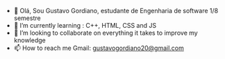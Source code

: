 - 👋 Olá, Sou Gustavo Gordiano, estudante de Engenharia de software 1/8 semestre
- 🌱 I’m currently learning : C++, HTML, CSS and JS
- 📂 I’m looking to collaborate on everything it takes to improve my knowledge
- 📫 How to reach  me  Gmail: gustavogordiano20@gmail.com
 
<!---
MrNobody42/MrNobody42 is a ✨ special ✨ repository because its `README.md` (this file) appears on your GitHub profile.
You can click the Preview link to take a look at your changes.
--->
